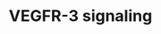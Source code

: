 ---
annotations:
- type: Pathway Ontology
  value: vascular endothelial growth factor signaling pathway
authors:
- MV
- MaintBot
- Khanspers
- Ddigles
- Mkutmon
description: Vascular endothelial growth factors are crucial for the vascular development
  and neovascularization in physiological and pathological processes in both embryo
  and adult. There are three isoforms of the VEGFR receptor found. This figure shows
  the VEGFR3 pathway as detected in lymphatic endothelial cells. Activation of the
  receptor results in proliferation, survival, enhanced permeability and migration
  of the cell.
last-edited: 2015-11-17
organisms:
- Rattus norvegicus
redirect_from:
- /index.php/Pathway:WP1964
- /instance/WP1964
schema-jsonld:
- '@context': https://schema.org/
  '@id': https://wikipathways.github.io/pathways/WP1964.html
  '@type': Dataset
  creator:
    '@type': Organization
    name: WikiPathways
  description: Vascular endothelial growth factors are crucial for the vascular development
    and neovascularization in physiological and pathological processes in both embryo
    and adult. There are three isoforms of the VEGFR receptor found. This figure shows
    the VEGFR3 pathway as detected in lymphatic endothelial cells. Activation of the
    receptor results in proliferation, survival, enhanced permeability and migration
    of the cell.
  keywords:
  - Akt1
  - Flt4
  - Figf
  - Itpkc
  - Plcg1
  - Bad_v1
  - Nos3
  - Vegfc
  - Mapk3
  - Grb2
  - Shc1
  - Casp9
  - PI3K
  - Mapk1
  license: CC0
  name: VEGFR-3 signaling
seo: CreativeWork
title: VEGFR-3 signaling
wpid: WP1964
---